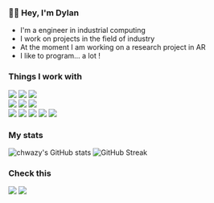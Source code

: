 ### 🤙🏼 Hey, I'm Dylan

- I'm a engineer in industrial computing
- I work on projects in the field of industry
- At the moment I am working on a research project in AR
- I like to program... a lot !


### Things I work with
![](https://img.shields.io/badge/C%23-239120?style=for-the-badge&logo=c-sharp&logoColor=white)
![](https://img.shields.io/badge/.NET-5C2D91?style=for-the-badge&logo=.net&logoColor=white)
![](https://img.shields.io/badge/Unity-100000?style=for-the-badge&logo=unity&logoColor=white)</br>
![](https://img.shields.io/badge/Python-14354C?style=for-the-badge&logo=python&logoColor=white)
![](https://img.shields.io/badge/C-00599C?style=for-the-badge&logo=c&logoColor=white)
![](https://img.shields.io/badge/C%2B%2B-00599C?style=for-the-badge&logo=c%2B%2B&logoColor=white)</br>
![](https://img.shields.io/badge/HTML5-E34F26?style=for-the-badge&logo=html5&logoColor=white)
![](https://img.shields.io/badge/CSS-239120?&style=for-the-badge&logo=css3&logoColor=white)
![](https://img.shields.io/badge/JavaScript-F7DF1E?style=for-the-badge&logo=javascript&logoColor=black)
![](https://img.shields.io/badge/Bootstrap-563D7C?style=for-the-badge&logo=bootstrap&logoColor=white)
![](https://img.shields.io/badge/Markdown-000000?style=for-the-badge&logo=markdown&logoColor=white)

### My stats
![chwazy's GitHub stats](https://github-readme-stats.vercel.app/api?username=chwazy&theme=dark&show_icons=true&hide_border=true&hide_title=true)
![GitHub Streak](http://github-readme-streak-stats.herokuapp.com?user=chwazy&theme=dark&hide_border=true)

### Check this
[![](https://img.shields.io/badge/LinkedIn-0077B5?style=for-the-badge&logo=linkedin&logoColor=white)](https://www.linkedin.com/in/dylan-morocutti-b143b2201/)
[![](https://img.shields.io/badge/dev.to-0A0A0A?style=for-the-badge&logo=dev.to&logoColor=white)](https://dev.to/chwazy)
